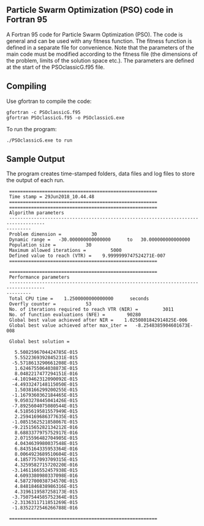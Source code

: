 ## Particle Swarm Optimization (PSO) code in Fortran 95

A Fortran 95 code for Particle Swarm Optimization (PSO). The code is general and can be used with any fitness function. The fitness function is defined in a separate file for convenience. Note that the parameters of the main code must be modified according to the fitness file (the dimensions of the problem, limits of the solution space etc.). The parameters are defined at the start of the PSOclassicG.f95 file.



## Compiling 
Use gfortran to compile the code:

```
gfortran -c PSOclassicG.f95
gfortran PSOclassicG.f95 -o PSOclassicG.exe
```
To run the program:
```
./PSOclassicG.exe to run 
```

## Sample Output

The program creates time-stamped folders, data files and log files to store the output of each run. 

```
 ======================================================
 Time stamp = 29Jun2018_10.44.48
 ======================================================
 ======================================================
 Algorithm parameters
 -----------------------------------------------------------------------------------                                                             ---------
 Problem dimension =           30
 Dynamic range =   -30.000000000000000      to   30.000000000000000
 Population size =           30
 Maximum allowed iterations =         5000
 Defined value to reach (VTR) =    9.9999999747524271E-007
 ======================================================

 ======================================================
 Performance parameters
 -----------------------------------------------------------------------------------                                                             ---------
 Total CPU time =    1.2500000000000000      seconds
 Overfly counter =           53
 No. of iterations required to reach VTR (NIR) =         3011
 No. of function evaluations (NFE) =        90280
 Global best value achieved after NIR =    1.0250801842914825E-006
 Global best value achieved after max_iter =   -8.2548385904601673E-008

 Global best solution =

   5.5082596704424785E-015
   5.5522369392845231E-015
  -5.5718613290661208E-015
   1.6246755064038873E-015
   8.0482217477294151E-016
  -4.1019462312090092E-015
  -4.4933247148115050E-015
   1.5038166299200255E-015
  -1.1679360362184465E-015
   9.0503278445041426E-015
  -7.8925604075080544E-015
   4.5185619581557949E-015
   2.2594169686377635E-015
  -1.0851562521858067E-015
  -9.2151565282134212E-016
   8.6883377975752917E-016
   2.0715596482704905E-015
   4.0434639980037548E-015
   6.8435164335953364E-016
   8.0064923689510604E-015
   4.1857757093709315E-015
   4.3259582715720220E-016
  -3.1461166552457938E-015
   4.6093380980337098E-016
   4.5872700038734570E-015
   4.8481846838986316E-015
   4.3196119587258173E-015
  -3.7507544585752364E-015
  -2.3136311711851269E-015
  -1.8352272546266788E-016

 ======================================================

```
